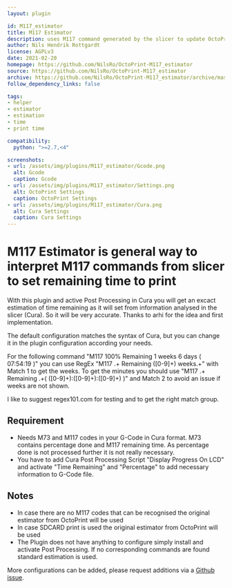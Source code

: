 ```yaml
---
layout: plugin

id: M117_estimator
title: M117 Estimator
description: uses M117 command generated by the slicer to update OctoPrints time remaining to an accurate value (Optimized for Cura)
author: Nils Hendrik Rottgardt
license: AGPLv3
date: 2021-02-20
homepage: https://github.com/NilsRo/OctoPrint-M117_estimator
source: https://github.com/NilsRo/OctoPrint-M117_estimator
archive: https://github.com/NilsRo/OctoPrint-M117_estimator/archive/master.zip
follow_dependency_links: false

tags:
- helper
- estimator
- estimation
- time
- print time

compatibility:
  python: ">=2.7,<4"

screenshots:
- url: /assets/img/plugins/M117_estimator/Gcode.png
  alt: Gcode
  caption: Gcode
- url: /assets/img/plugins/M117_estimator/Settings.png
  alt: OctoPrint Settings
  caption: OctoPrint Settings
- url: /assets/img/plugins/M117_estimator/Cura.png
  alt: Cura Settings
  caption: Cura Settings  
---
```


# M117 Estimator is general way to interpret M117 commands from slicer to set remaining time to print
With this plugin and active Post Processing in Cura you will get an excact estimation of time remaining as it will set from information analysed in the slicer (Cura). So it will be very accurate. Thanks to arhi for the idea and first implementation.

The default configuration matches the syntax of Cura, but you can change it in the plugin configuration according your needs.

For the following command "M117 100% Remaining 1 weeks 6 days ( 07:54:19 )" you can use RegEx "M117 .+ Remaining ([0-9]+) weeks.+" with Match 1 to get the weeks. To get the minutes you should use "M117 .+ Remaining .+\( ([0-9]+):([0-9]+):([0-9]+) \)" and Match 2 to avoid an issue if weeks are not shown. 

I like to suggest regex101.com for testing and to get the right match group.



## Requirement
 * Needs M73 and M117 codes in your G-Code in Cura format. M73 contains percentage done and M117 remaining time. As percentage done is not processed further it is not really necessary.
 * You have to add Cura Post Processing Script "Display Progress On LCD" and activate "Time Remaining" and "Percentage" to add necessary information to G-Code file. 
## Notes
 * In case there are no M117 codes that can be recognised the original estimator from OctoPrint will be used
 * In case SDCARD print is used the original estimator from OctoPrint will be used
 * The Plugin does not have anything to configure simply install and activate Post Processing. If no corresponding commands are found standard estimation is used.

More configurations can be added, please request additions via a [Github issue](https://github.com/NilsRo/OctoPrint-M117_estimator/issues).
